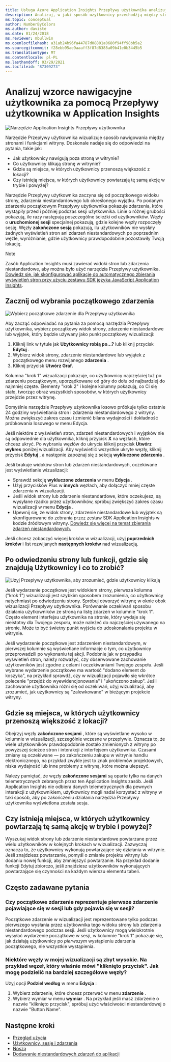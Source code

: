 ```yaml
---
title: Usługa Azure Application Insights Przepływy użytkownika analizuje przepływy nawigacji
description: Analizuj, w jaki sposób użytkownicy przechodźją między stronami i funkcjami aplikacji sieci Web.
ms.topic: conceptual
author: NumberByColors
ms.author: daviste
ms.date: 01/24/2018
ms.reviewer: mbullwin
ms.openlocfilehash: a31ab24b96fa44787d08801a0680f94ff98bb5a2
ms.sourcegitcommit: f28ebb95ae9aaaff3f87d8388a09b41e0b3445b5
ms.translationtype: MT
ms.contentlocale: pl-PL
ms.lasthandoff: 03/29/2021
ms.locfileid: "87309273"
---
```

# <a name="analyze-user-navigation-patterns-with-user-flows-in-application-insights"></a>Analizuj wzorce nawigacyjne użytkownika za pomocą Przepływy użytkownika w Application Insights

![Narzędzie Application Insights Przepływy użytkownika](./media/usage-flows/flows.png)

Narzędzie Przepływy użytkownika wizualizuje sposób nawigowania między stronami i funkcjami witryny. Doskonale nadaje się do odpowiedzi na pytania, takie jak:

* Jak użytkownicy nawigują poza stroną w witrynie?
* Co użytkownicy klikają stronę w witrynie?
* Gdzie są miejsca, w których użytkownicy przenoszą większość z lokacji?
* Czy istnieją miejsca, w których użytkownicy powtarzają tę samą akcję w trybie i powyżej?

Narzędzie Przepływy użytkownika zaczyna się od początkowego widoku strony, zdarzenia niestandardowego lub określonego wyjątku. Po podanym zdarzeniu początkowym Przepływy użytkownika pokazuje zdarzenia, które wystąpiły przed i później podczas sesji użytkownika. Linie o różnej grubości pokazują, ile razy następują poszczególne ścieżki od użytkowników. Węzły o **uruchomionej sesji** specjalnej pokazują, gdzie kolejne węzły rozpoczęły sesję. Węzły **zakończone sesją** pokazują, ilu użytkowników nie wysłały żadnych wyświetleń stron ani zdarzeń niestandardowych po poprzednim węźle, wyróżnianie, gdzie użytkownicy prawdopodobnie pozostawiły Twoją lokację.

> [!NOTE]
> Zasób Application Insights musi zawierać widoki stron lub zdarzenia niestandardowe, aby można było użyć narzędzia Przepływy użytkownika. [Dowiedz się, jak skonfigurować aplikację do automatycznego zbierania wyświetleń stron przy użyciu zestawu SDK języka JavaScript Application Insights](./javascript.md).
>
>

## <a name="start-by-choosing-an-initial-event"></a>Zacznij od wybrania początkowego zdarzenia

![Wybierz początkowe zdarzenie dla Przepływy użytkownika](./media/usage-flows/initial-event.png)

Aby zacząć odpowiadać na pytania za pomocą narzędzia Przepływy użytkownika, wybierz początkowy widok strony, zdarzenie niestandardowe lub wyjątek, który będzie używany jako punkt początkowy wizualizacji:

1. Kliknij link w tytule jak **Użytkownicy robią po...?** lub kliknij przycisk **Edytuj** .
2. Wybierz widok strony, zdarzenie niestandardowe lub wyjątek z początkowego menu rozwijanego **zdarzenia** .
3. Kliknij przycisk **Utwórz Graf**.

Kolumna "krok 1" wizualizacji pokazuje, co użytkownicy najczęściej tuż po zdarzeniu początkowym, uporządkowane od góry do dołu od najbardziej do najmniej częste. Elementy "krok 2" i kolejne kolumny pokazują, co Ci się stało, tworząc obraz wszystkich sposobów, w których użytkownicy przejdzie przez witrynę.

Domyślnie narzędzie Przepływy użytkownika losowo próbkuje tylko ostatnie 24 godziny wyświetlania stron i zdarzenia niestandardowego z witryny. Można zwiększyć zakres czasu i zmienić bilans wydajności i dokładność próbkowania losowego w menu Edycja.

Jeśli niektóre z wyświetleń stron, zdarzeń niestandardowych i wyjątków nie są odpowiednie dla użytkownika, kliknij przycisk **X** na węzłach, które chcesz ukryć. Po wybraniu węzłów do ukrycia kliknij przycisk **Utwórz wykres** poniżej wizualizacji. Aby wyświetlić wszystkie ukryte węzły, kliknij przycisk **Edytuj** , a następnie zapoznaj się z sekcją **wykluczone zdarzenia** .

Jeśli brakuje widoków stron lub zdarzeń niestandardowych, oczekiwane jest wyświetlanie wizualizacji:

* Sprawdź sekcję **wykluczone zdarzenia** w menu **Edycja** .
* Użyj przycisków Plus w **innych** węzłach, aby dołączyć mniej częste zdarzenia w wizualizacji.
* Jeśli widok strony lub zdarzenie niestandardowe, które oczekujesz, są wysyłane rzadko przez użytkowników, spróbuj zwiększyć zakres czasu wizualizacji w menu **Edycja** .
* Upewnij się, że widok strony, zdarzenie niestandardowe lub wyjątek są skonfigurowane do zebrania przez zestaw SDK Application Insights w kodzie źródłowym witryny. [Dowiedz się więcej na temat zbierania zdarzeń niestandardowych.](./api-custom-events-metrics.md)

Jeśli chcesz zobaczyć więcej kroków w wizualizacji, użyj **poprzednich kroków** i list rozwijanych **następnych kroków** nad wizualizacją.

## <a name="after-visiting-a-page-or-feature-where-do-users-go-and-what-do-they-click"></a>Po odwiedzeniu strony lub funkcji, gdzie się znajdują Użytkownicy i co to zrobić?

![Użyj Przepływy użytkownika, aby zrozumieć, gdzie użytkownicy klikają](./media/usage-flows/one-step.png)

Jeśli wydarzenie początkowe jest widokiem strony, pierwsza kolumna ("krok 1") wizualizacji jest szybkim sposobem zrozumienia, co użytkownicy natychmiast po odwiedzeniu strony. Spróbuj otworzyć witrynę w oknie obok wizualizacji Przepływy użytkownika. Porównanie oczekiwań sposobu działania użytkowników ze stroną na listę zdarzeń w kolumnie "krok 1". Często element interfejsu użytkownika na stronie, który wydaje się nieistotny dla Twojego zespołu, może należeć do najczęściej używanego na stronie. Może to być świetny punkt wyjścia do udoskonalania projektu w witrynie.

Jeśli wydarzenie początkowe jest zdarzeniem niestandardowym, w pierwszej kolumnie są wyświetlane informacje o tym, co użytkownicy przeprowadzili po wykonaniu tej akcji. Podobnie jak w przypadku wyświetleń stron, należy rozważyć, czy obserwowane zachowanie użytkowników jest zgodne z celami i oczekiwaniami Twojego zespołu. Jeśli wybrane wydarzenie początkowe ma wartość "dodano element do koszyka", na przykład sprawdź, czy w wizualizacji pojawiło się wkrótce polecenie "przejdź do wyewidencjonowania" i "ukończono zakup". Jeśli zachowanie użytkownika różni się od oczekiwań, użyj wizualizacji, aby zrozumieć, jak użytkownicy są "zalewkowane" w bieżącym projekcie witryny.

## <a name="where-are-the-places-that-users-churn-most-from-your-site"></a>Gdzie są miejsca, w których użytkownicy przenoszą większość z lokacji?

Obejrzyj węzły **zakończone sesjami** , które są wyświetlane wysoko w kolumnie w wizualizacji, szczególnie wczesne w przepływie. Oznacza to, że wiele użytkowników prawdopodobnie zostało zmienionych z witryny po powyższej ścieżce stron i interakcji z interfejsem użytkownika. Czasami zmiany są oczekiwane — po zakończeniu zakupu w witrynie handlu elektronicznego, na przykład zwykle jest to znak problemów projektowych, niska wydajność lub inne problemy z witryną, które można ulepszyć.

Należy pamiętać, że węzły **zakończone sesjami** są oparte tylko na danych telemetrycznych zebranych przez ten Application Insights zasób. Jeśli Application Insights nie odbiera danych telemetrycznych dla pewnych interakcji z użytkownikiem, użytkownicy mogli nadal korzystać z witryny w taki sposób, aby po zakończeniu działania narzędzia Przepływy użytkownika wyświetlona została sesja.

## <a name="are-there-places-where-users-repeat-the-same-action-over-and-over"></a>Czy istnieją miejsca, w których użytkownicy powtarzają tę samą akcję w trybie i powyżej?

Wyszukaj widok strony lub zdarzenie niestandardowe powtarzane przez wielu użytkowników w kolejnych krokach w wizualizacji. Zazwyczaj oznacza to, że użytkownicy wykonują powtarzające się działania w witrynie. Jeśli znajdziesz powtarzanie, pomyśl o zmianie projektu witryny lub dodaniu nowej funkcji, aby zmniejszyć powtarzanie. Na przykład dodanie funkcji Edytuj zbiorczo, jeśli znajdziesz użytkowników wykonujących powtarzające się czynności na każdym wierszu elementu tabeli.

## <a name="common-questions"></a>Często zadawane pytania

### <a name="does-the-initial-event-represent-the-first-time-the-event-appears-in-a-session-or-any-time-it-appears-in-a-session"></a>Czy początkowe zdarzenie reprezentuje pierwsze zdarzenie pojawiające się w sesji lub gdy pojawia się w sesji?

Początkowe zdarzenie w wizualizacji jest reprezentowane tylko podczas pierwszego wysłania przez użytkownika tego widoku strony lub zdarzenia niestandardowego podczas sesji. Jeśli użytkownicy mogą wielokrotnie wysyłać wydarzenie początkowe w sesji, w kolumnie "krok 1" pokazuje się, jak działają użytkownicy po *pierwszym* wystąpieniu zdarzenia początkowego, nie wszystkie wystąpienia.

### <a name="some-of-the-nodes-in-my-visualization-are-too-high-level-for-example-a-node-that-just-says-button-clicked-how-can-i-break-it-down-into-more-detailed-nodes"></a>Niektóre węzły w mojej wizualizacji są zbyt wysokie. Na przykład węzeł, który właśnie mówi "kliknięto przycisk". Jak mogę podzielić na bardziej szczegółowe węzły?

Użyj opcji **Podziel według** w menu **Edycja** :

1. Wybierz zdarzenie, które chcesz przerwać w menu **zdarzenie** .
2. Wybierz wymiar w menu **wymiar** . Na przykład jeśli masz zdarzenie o nazwie "kliknięto przycisk", spróbuj użyć właściwości niestandardowej o nazwie "Button Name".

## <a name="next-steps"></a>Następne kroki

* [Przegląd użycia](usage-overview.md)
* [Użytkownicy, sesje i zdarzenia](usage-segmentation.md)
* [Noszą](usage-retention.md)
* [Dodawanie niestandardowych zdarzeń do aplikacji](./api-custom-events-metrics.md)

